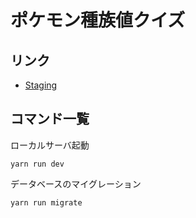 # ポケモン種族値クイズ

## リンク

- [Staging](https://pokemon-shuzokuchi-quiz-stg.firebaseapp.com/)

## コマンド一覧

ローカルサーバ起動

```shell
yarn run dev
```

データベースのマイグレーション

```shell
yarn run migrate
```
